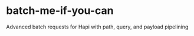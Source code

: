 batch-me-if-you-can
===================

Advanced batch requests for Hapi with path, query, and payload pipelining
